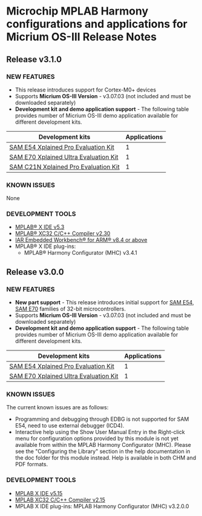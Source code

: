
# Microchip MPLAB Harmony configurations and applications for Micrium OS-III Release Notes
## Release v3.1.0
### NEW FEATURES
- This release introduces  support for Cortex-M0+ devices
- Supports **Micrium OS-III Version** - v3.07.03 (not included and must be downloaded separately)
- **Development kit and demo application support** - The following table provides number of Micrium OS-III demo application available for different development kits.

| Development kits                                                                                                                  | Applications |
| --------------------------------------------------------------------------------------------------------------------------------- | ---          |
| [SAM E54 Xplained Pro Evaluation Kit](https://www.microchip.com/developmenttools/ProductDetails/atsame54-xpro)                    |  1           |
| [SAM E70 Xplained Ultra Evaluation Kit](https://www.microchip.com/DevelopmentTools/ProductDetails.aspx?PartNO=ATSAME70-XULT)      |  1           |
| [SAM C21N Xplained Pro Evaluation Kit](https://www.microchip.com/DevelopmentTools/ProductDetails/ATSAMC21N-XPRO)                  |  1           |

### KNOWN ISSUES

None

### DEVELOPMENT TOOLS

* [MPLAB® X IDE v5.3](https://www.microchip.com/mplab/mplab-x-ide)
* [MPLAB® XC32 C/C++ Compiler v2.30](https://www.microchip.com/mplab/compilers)
* [IAR Embedded Workbench® for ARM® v8.4 or above](https://www.iar.com/iar-embedded-workbench/#!?architecture=Arm)
* MPLAB® X IDE plug-ins:
  * MPLAB® Harmony Configurator (MHC) v3.4.1



## Release v3.0.0
### NEW FEATURES
- **New part support** - This release introduces initial support for [SAM E54](https://www.microchip.com/design-centers/32-bit/sam-32-bit-mcus/sam-e-mcus), [SAM E70](https://www.microchip.com/design-centers/32-bit/sam-32-bit-mcus/sam-e-mcus) families of 32-bit microcontrollers.
- Supports **Micrium OS-III Version** - v3.07.03 (not included and must be downloaded separately)
- **Development kit and demo application support** - The following table provides number of Micrium OS-III demo application available for different development kits.

| Development kits | Applications |
| --- | --- |
| [SAM E54 Xplained Pro Evaluation Kit](https://www.microchip.com/developmenttools/ProductDetails/atsame54-xpro) | 1 |
| [SAM E70 Xplained Ultra Evaluation Kit](https://www.microchip.com/DevelopmentTools/ProductDetails.aspx?PartNO=ATSAME70-XULT) | 1 |

### KNOWN ISSUES

The current known issues are as follows:

- Programming and debugging through EDBG is not supported for SAM E54, need to use external debugger (ICD4).
- Interactive help using the Show User Manual Entry in the Right-click menu for configuration options provided by this module is not yet available from within the MPLAB Harmony Configurator (MHC).  Please see the &quot;Configuring the Library&quot; section in the help documentation in the doc folder for this module instead.  Help is available in both CHM and PDF formats.

### DEVELOPMENT TOOLS

- [MPLAB X IDE v5.15](https://www.microchip.com/mplab/mplab-x-ide)
- [MPLAB XC32 C/C++ Compiler v2.15](https://www.microchip.com/mplab/compilers)
- MPLAB X IDE plug-ins: MPLAB Harmony Configurator (MHC) v3.2.0.0

